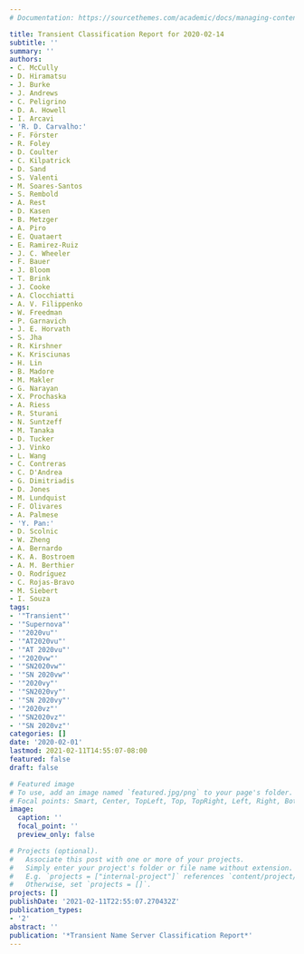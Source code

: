 ```yaml
---
# Documentation: https://sourcethemes.com/academic/docs/managing-content/

title: Transient Classification Report for 2020-02-14
subtitle: ''
summary: ''
authors:
- C. McCully
- D. Hiramatsu
- J. Burke
- J. Andrews
- C. Peligrino
- D. A. Howell
- I. Arcavi
- 'R. D. Carvalho:'
- F. Förster
- R. Foley
- D. Coulter
- C. Kilpatrick
- D. Sand
- S. Valenti
- M. Soares-Santos
- S. Rembold
- A. Rest
- D. Kasen
- B. Metzger
- A. Piro
- E. Quataert
- E. Ramirez-Ruiz
- J. C. Wheeler
- F. Bauer
- J. Bloom
- T. Brink
- J. Cooke
- A. Clocchiatti
- A. V. Filippenko
- W. Freedman
- P. Garnavich
- J. E. Horvath
- S. Jha
- R. Kirshner
- K. Krisciunas
- H. Lin
- B. Madore
- M. Makler
- G. Narayan
- X. Prochaska
- A. Riess
- R. Sturani
- N. Suntzeff
- M. Tanaka
- D. Tucker
- J. Vinko
- L. Wang
- C. Contreras
- C. D'Andrea
- G. Dimitriadis
- D. Jones
- M. Lundquist
- F. Olivares
- A. Palmese
- 'Y. Pan:'
- D. Scolnic
- W. Zheng
- A. Bernardo
- K. A. Bostroem
- A. M. Berthier
- O. Rodrı́guez
- C. Rojas-Bravo
- M. Siebert
- I. Souza
tags:
- '"Transient"'
- '"Supernova"'
- '"2020vu"'
- '"AT2020vu"'
- '"AT 2020vu"'
- '"2020vw"'
- '"SN2020vw"'
- '"SN 2020vw"'
- '"2020vy"'
- '"SN2020vy"'
- '"SN 2020vy"'
- '"2020vz"'
- '"SN2020vz"'
- '"SN 2020vz"'
categories: []
date: '2020-02-01'
lastmod: 2021-02-11T14:55:07-08:00
featured: false
draft: false

# Featured image
# To use, add an image named `featured.jpg/png` to your page's folder.
# Focal points: Smart, Center, TopLeft, Top, TopRight, Left, Right, BottomLeft, Bottom, BottomRight.
image:
  caption: ''
  focal_point: ''
  preview_only: false

# Projects (optional).
#   Associate this post with one or more of your projects.
#   Simply enter your project's folder or file name without extension.
#   E.g. `projects = ["internal-project"]` references `content/project/deep-learning/index.md`.
#   Otherwise, set `projects = []`.
projects: []
publishDate: '2021-02-11T22:55:07.270432Z'
publication_types:
- '2'
abstract: ''
publication: '*Transient Name Server Classification Report*'
---
```

